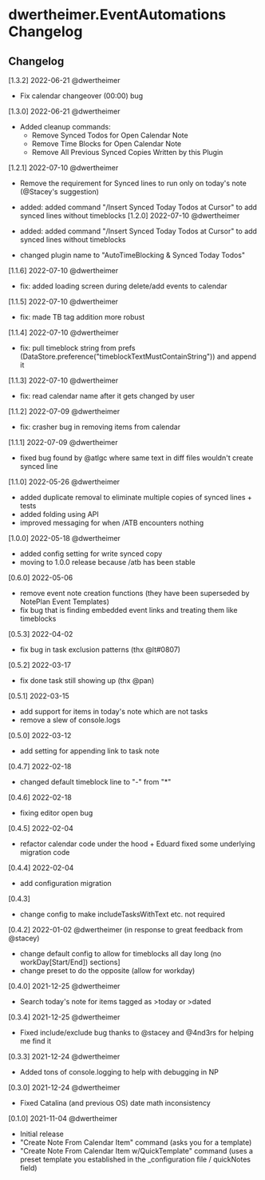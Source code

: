 # dwertheimer.EventAutomations Changelog

## Changelog

[1.3.2] 2022-06-21 @dwertheimer
- Fix calendar changeover (00:00) bug

[1.3.0] 2022-06-21 @dwertheimer
- Added cleanup commands: 
  - Remove Synced Todos for Open Calendar Note
  - Remove Time Blocks for Open Calendar Note
  - Remove All Previous Synced Copies Written by this Plugin

[1.2.1] 2022-07-10 @dwertheimer
- Remove the requirement for Synced lines to run only on today's note (@Stacey's suggestion)

- added: added command "/Insert Synced Today Todos at Cursor" to add synced lines without timeblocks
[1.2.0] 2022-07-10 @dwertheimer
- added: added command "/Insert Synced Today Todos at Cursor" to add synced lines without timeblocks
- changed plugin name to "AutoTimeBlocking & Synced Today Todos"

[1.1.6] 2022-07-10 @dwertheimer
- fix: added loading screen during delete/add events to calendar

[1.1.5] 2022-07-10 @dwertheimer
- fix: made TB tag addition more robust

[1.1.4] 2022-07-10 @dwertheimer
- fix: pull timeblock string from prefs (DataStore.preference("timeblockTextMustContainString")) and append it
  
[1.1.3] 2022-07-10 @dwertheimer
- fix: read calendar name after it gets changed by user

[1.1.2] 2022-07-09 @dwertheimer
- fix: crasher bug in removing items from calendar

[1.1.1] 2022-07-09 @dwertheimer
- fixed bug found by @atlgc where same text in diff files wouldn't create synced line

[1.1.0] 2022-05-26 @dwertheimer
- added duplicate removal to eliminate multiple copies of synced lines + tests
- added folding using API
- improved messaging for when /ATB encounters nothing

[1.0.0] 2022-05-18 @dwertheimer
- added config setting for write synced copy
- moving to 1.0.0 release because /atb has been stable

[0.6.0] 2022-05-06
- remove event note creation functions (they have been superseded by NotePlan Event Templates)
- fix bug that is finding embedded event links and treating them like timeblocks

[0.5.3] 2022-04-02
- fix bug in task exclusion patterns (thx @lt#0807)

[0.5.2] 2022-03-17
- fix done task still showing up (thx @pan)

[0.5.1] 2022-03-15
- add support for items in today's note which are not tasks
- remove a slew of console.logs

[0.5.0] 2022-03-12
- add setting for appending link to task note

[0.4.7] 2022-02-18
- changed default timeblock line to "-" from "*"

[0.4.6] 2022-02-18
- fixing editor open bug

[0.4.5] 2022-02-04
- refactor calendar code under the hood + Eduard fixed some underlying migration code

[0.4.4] 2022-02-04
- add configuration migration

[0.4.3] 
- change config to make includeTasksWithText etc. not required

[0.4.2] 2022-01-02 @dwertheimer (in response to great feedback from @stacey)
- change default config to allow for timeblocks all day long (no workDay[Start/End]) sections]
- change preset to do the opposite (allow for workday)

[0.4.0] 2021-12-25 @dwertheimer
- Search today's note for items tagged as >today or >dated

[0.3.4] 2021-12-25 @dwertheimer
- Fixed include/exclude bug thanks to @stacey and @4nd3rs for helping me find it

[0.3.3] 2021-12-24 @dwertheimer
- Added tons of console.logging to help with debugging in NP

[0.3.0] 2021-12-24 @dwertheimer
- Fixed Catalina (and previous OS) date math inconsistency

[0.1.0] 2021-11-04 @dwertheimer
- Initial release
- "Create Note From Calendar Item" command (asks you for a template)
- "Create Note From Calendar Item w/QuickTemplate" command (uses a preset template you established in the _configuration file / quickNotes field)